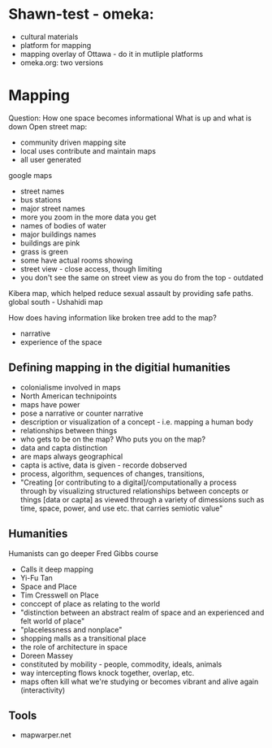 # Shawn-test - omeka:
 * cultural materials
 * platform for mapping
 * mapping overlay of Ottawa - do it in mutliple platforms
 * omeka.org: two versions 
 
 # Mapping
 Question: How one space becomes informational 
 What is up and what is down
 Open street map:
  * community driven mapping site
  * local uses contribute and maintain maps
  * all user generated
  
  google maps
  * street names
  * bus stations
  * major street names
  * more you zoom in the more data you get
  * names of bodies of water
  * major buildings names
  * buildings are pink
  * grass is green
  * some have actual rooms showing
  * street view - close access, though limiting
  * you don't see the same on street view as you do from the top - outdated
  
  Kibera map, which helped reduce sexual assault by providing safe paths. 
  global south  - Ushahidi map 
  
  How does having information like broken tree add to the map?
  * narrative
  * experience of the space
  
 ## Defining mapping in the digitial humanities
  * colonialisme involved in maps 
  * North American technipoints
  * maps have power
  * pose a narrative or counter narrative
  * description or visualization of a concept - i.e. mapping a human body
  * relationships between things
  * who gets to be on the map? Who puts you on the map?
  * data and capta distinction
  * are maps always geographical
  * capta is active, data is given - recorde dobserved
  * process, algorithm, sequences of changes, transitions,
  * "Creating [or contributing to a digital]/computationally a process through by visualizing structured relationships between concepts or things [data or capta] as viewed through a variety of dimessions such as time, space, power, and use etc. that carries semiotic value"  

## Humanities
Humanists can go deeper
Fred Gibbs course
* Calls it deep mapping
* Yi-Fu Tan
 * Space and Place
* Tim Cresswell on Place
 * conccept of place as relating to the world
 * "distinction between an abstract realm of space and an experienced and felt world of place"
 * "placelessness and nonplace" 
 * shopping malls as a transitional place
 * the role of architecture in space
* Doreen Massey
 * constituted by mobility - people, commodity, ideals, animals
 * way intercepting flows knock together, overlap, etc. 
 * maps often kill what we're studying or becomes vibrant and alive again (interactivity)

## Tools
* mapwarper.net
